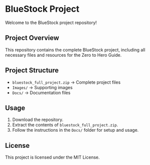 # BlueStock Project

Welcome to the BlueStock project repository!

## Project Overview
This repository contains the complete BlueStock project, including all necessary files and resources for the Zero to Hero Guide.

## Project Structure
- `bluestock_full_project.zip` → Complete project files
- `Images/` → Supporting images
- `Docs/` → Documentation files

## Usage
1. Download the repository.
2. Extract the contents of `bluestock_full_project.zip`.
3. Follow the instructions in the `Docs/` folder for setup and usage.

## License
This project is licensed under the MIT License.
